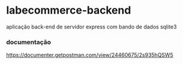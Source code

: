 # labecommerce-backend

aplicação back-end de servidor express com bando de dados sqlite3

### documentação 
https://documenter.getpostman.com/view/24460675/2s935hQSW5
